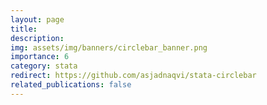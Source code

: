 ```yaml
---
layout: page
title:
description: 
img: assets/img/banners/circlebar_banner.png
importance: 6
category: stata
redirect: https://github.com/asjadnaqvi/stata-circlebar
related_publications: false
---
```


